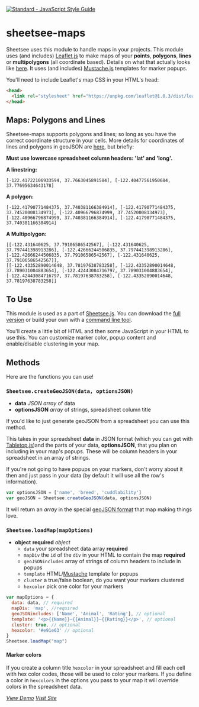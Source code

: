 [![Standard - JavaScript Style Guide](https://cdn.rawgit.com/feross/standard/master/badge.svg)](https://github.com/feross/standard)

# sheetsee-maps

Sheetsee uses this module to handle maps in your projects. This module uses (and includes) [Leaflet.js](http://leafletjs.com) to make maps of your **points**, **polygons**, **lines** or **multipolygons** (all coordinate based). Details on what that actually looks like [here](http://leafletjs.com/examples/geojson.html). It uses (and includes) [Mustache.js](https://mustache.github.io) templates for marker popups.

You'll need to include Leaflet's map CSS in your HTML's head:

```html
<head>
  <link rel="stylesheet" href="https://unpkg.com/leaflet@1.0.3/dist/leaflet.css" />
</head>
```

## Maps: Polygons and Lines

Sheetsee-maps supports polygons and lines; so long as you have the correct coordinate structure in your cells. More details for coordinates of lines and polygons in geoJSON are [here](http://leafletjs.com/examples/geojson.html), but briefly:

**Must use lowercase spreadsheet column headers: 'lat' and 'long'.**

**A linestring:**

```text
[-122.41722106933594, 37.7663045891584], [-122.40477561950684, 37.77695634643178]
```

**A polygon:**

```text
[-122.41790771484375, 37.740381166384914], [-122.41790771484375, 37.74520008134973], [-122.40966796874999, 37.74520008134973],[-122.40966796874999, 37.740381166384914], [-122.41790771484375, 37.740381166384914]
```

**A Multipolygon:**

```text
[[-122.431640625, 37.79106586542567], [-122.431640625, 37.797441398913286], [-122.42666244506835, 37.797441398913286],[-122.42666244506835, 37.79106586542567], [-122.431640625, 37.79106586542567]],
[[-122.43352890014648, 37.78197638783258], [-122.43352890014648, 37.789031004883654], [-122.42443084716797, 37.789031004883654], [-122.42443084716797, 37.78197638783258], [-122.43352890014648, 37.78197638783258]]
```

## To Use

This module is used as a part of [Sheetsee.js](http://jlord.us/sheetsee.js). You can download the [full version](https://github.com/jlord/sheetsee.js/blob/master/js/sheetsee.js) or build your own with a [command line tool](https://github.com/jlord/sheetsee).

You'll create a little bit of HTML and then some JavaScript in your HTML to use this. You can customize marker color, popup content and enable/disable clustering in your map.

## Methods

Here are the functions you can use!

### `Sheetsee.createGeoJSON(data, optionsJSON)`

- **data** _JSON array_ of data
- **optionsJSON** _array_ of strings, spreadsheet column title

If you'd like to just generate geoJSON from a spreadsheet you can use this method.

This takes in your spreadsheet **data** in JSON format (which you can get with [Tabletop.js]())and the parts of your data, **optionsJSON**,  that you plan on including in your map's popups. These will be column headers in your spreadsheet in an array of strings.

If you're not going to have popups on your markers, don't worry about it then and just pass in your data (by default it will use all the row's information).

```javascript
var optionsJSON = ['name', 'breed', 'cuddlability']
var geoJSON = Sheetsee.createGeoJSON(data, optionsJSON)
```

It will return an _array_ in the special [geoJSON format](http://geojson.org) that map making things love.

### `Sheetsee.loadMap(mapOptions)`

- **object** **required** _object_
  - `data` your spreadsheet data array **required**
  - `mapDiv` the `id` of the `div` in your HTML to contain the map **required**
  - `geoJSONincludes` array of strings of column headers to include in popups
  - `template` HTML/[Mustache](https://mustache.github.io/) template for popups
  - `cluster` a true/false boolean, do you want your markers clustered
  - `hexcolor` pick one color for your markers

```js
var mapOptions = {
  data: data, // required
  mapDiv: 'map', //required
  geoJSONincludes: ['Name', 'Animal', 'Rating'], // optional
  template: '<p>{{Name}}—{{Animal}}—{{Rating}}</p>', // optional
  cluster: true, // optional
  hexcolor: '#e91e63' // optional
}
Sheetsee.loadMap("map")
```

#### Marker colors

If you create a column title `hexcolor` in your spreadsheet and fill each cell with hex color codes, those will be used to color your markers. If you define a color in `hexcolors` in the options you pass to your map it will override colors in the spreadsheet data.

_[View Demo](http://jlord.us/sheetsee.js/demos/demo-maps.html)_
_[Visit Site](http://jlord.us/sheetsee.js)_
